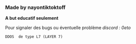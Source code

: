 ### **Made by nayontiktoktoff** 
**A but educatif seulement**

Pour signaler des bugs ou éventuelle problème 
*discord : 0eto*

`DDOS  de type L7 (LAYER 7)`
